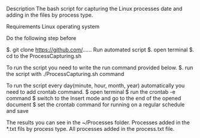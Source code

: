 Description
The bash script for capturing the Linux processes date and adding in the files by process type.

Requirements
Linux operating system

Do the following step before

$. git clone https://github.com/...... 
Run automated script
$. open terminal 
$. cd to the ProcessCapturing.sh

To run the script you need to write the run command provided below.
$. run the script with ./ProcessCapturing.sh command

To run the script every day(minute, hour, month, year) automatically you need to add crontab command.
$ open terminal
$ run the crontab -e command
$ switch to the Insert mode and go to the end of the opened document
$ set the crontab command for running on a regular schedule and save

The results you can see in the ~/Processes folder. Processes added in the *.txt fils by process type. All processes added in the process.txt file.
